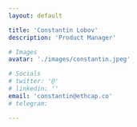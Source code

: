 ```yaml
---
layout: default

title: 'Constantin Lobov'
description: 'Product Manager'

# Images
avatar: './images/constantin.jpeg'

# Socials
# twitter: '@'
# linkedin: ''
email: 'constantin@ethcap.co'
# telegram: 

---
```

